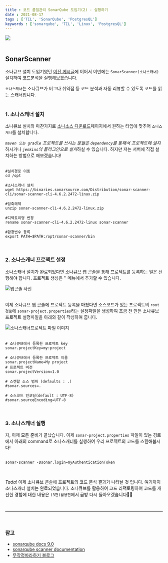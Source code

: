 ```yaml
---
title : 코드 품질관리 SonarQube 도입기(2) - 실행하기
date : 2021-08-17
tags : ['TIL', 'SonarQube', 'PostgresQL']
keywords : ['sonarqube', 'TIL', 'Linux', 'PostgresQL']
---
```


![](https://media.vlpt.us/images/3rd-big/post/6304e3ad-127b-4392-8a0b-da0c942bb556/sonarqube-logo@2x.png)
<br/><br/>

## SonarScanner 

소나큐브 설치 도입기였던 [이전 게시글](https://didue.github.io/sonarqube-first/)에 이어서 이번에는 `SonarScanner(소나스캐너)` 설치하여 코드분석을 실행해보겠습니다.
<br/>

`소나스캐너`는 소나큐브가 버그나 취약점 등 코드 분석과 자동 리뷰할 수 있도록 코드를 읽는 스캐너입니다. 
<br/><br/>

### 1. 소나스캐너 설치

소나큐브 설치와 마찬가지로 [소나소스 다운로드](https://docs.sonarqube.org/latest/analysis/scan/sonarscanner/)페이지에서 원하는 타입에 맞추어 `소나스캐너`를 설치합니다. 

*`maven 또는 gradle` 프로젝트를 쓰시는 분들은 `dependency`를 통해서 프로젝트에 설치*하시거나 *`jenkins`의 플러그인으로 설치*하실 수 있습니다. 하지만 저는 서버에 직접 설치하는 방법으로 해보겠습니다!
<br/><br/>

```
#설치경로 이동
cd /opt

#소나스캐너 설치 
wget https://binaries.sonarsource.com/Distribution/sonar-scanner-cli/sonar-scanner-cli-4.6.2.2472-linux.zip

#압축해제
unzip sonar-scanner-cli-4.6.2.2472-linux.zip

#디렉토리명 변경
rename sonar-scanner-cli-4.6.2.2472-linux sonar-scanner

#환경변수 등록
export PATH=$PATH:/opt/sonar-scanner/bin
```
<br/>

### 2. 소나스캐너 프로젝트 설정
소나스캐너 설치가 완료되었다면 소나큐브 웹 콘솔을 통해 프로젝트를 등록하는 일은 선행해야 합니다. 프로젝트 생성은 '' 메뉴에서 추가할 수 있습니다.

![웹콘솔 사진]()
<br/><br/>

이제 소나큐브 웹 콘솔에 프로젝트 등록을 마쳤다면 소스코드가 있는 프로젝트의 `root 경로`에 `sonar-project.properties`라는 설정파일을 생성하여 조금 전 만든 소나큐브 프로젝트 설정파일을 아래와 같이 작성하여 줍니다.

![소나스캐너프로젝트 파일 이미지]()
<br/><br/>

```
# 소나큐브에서 등록한 프로젝트 key
sonar.projectKey=my:project

# 소나큐브에서 등록한 프로젝트 이름
sonar.projectName=My project
# 프로젝트 버전
sonar.projectVersion=1.0
 
# 스캔할 소스 범위 (defaults : .)
#sonar.sources=.
 
# 소스코드 인코딩(default : UTF-8)
#sonar.sourceEncoding=UTF-8
```
<br/>

### 3. 소나스캐너 실행
자, 이제 모든 준비가 끝났습니다. 이제 `sonar-project.properties` 파일이 있는 경로에서 아래의 command로 소나스캐너를 실행하여 우리 프로젝트의 코드를 스캔해봅시다!
<br/><br/>

```
sonar-scanner -Dsonar.login=myAuthenticationToken
```
<br/>

*Tada!* 이제 소나큐브 콘솔에 프로젝트의 코드 분석 결과가 나타날 것 입니다. 
여기까지 소나스캐너 설치는 완료되었습니다. 
소나큐브를 활용하여 코드 리팩토링하여 코드를 개선한 경험에 대한 내용은 `(3편)활용편`에서 곰방 다시 돌아오겠습니다💁‍♀️

<br/>

<hr/>
<br/>

### 참고

- [sonarqube docs 9.0](https://docs.sonarqube.org/latest/analysis/scan/sonarscanner/)
- [sonarqube scanner documentation](https://plugins.jenkins.io/sonar/)
- [무작정따라하기 블로그](https://dololgun.github.io/sonarqube/sonarqube/)